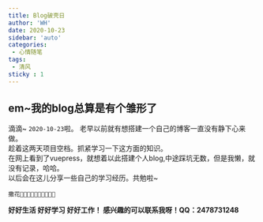 ```yaml
---
title: Blog破壳日
author: 'WH'
date: 2020-10-23
sidebar: 'auto'
categories:
 - 心情随笔
tags:
 - 清风
sticky : 1
---
```



## em~我的blog总算是有个雏形了

滴滴~ `2020-10-23`啦。
老早以前就有想搭建一个自己的博客一直没有静下心来做。  
趁着这两天项目空档。抓紧学习一下这方面的知识。  
在网上看到了vuepress，就想着以此搭建个人blog,中途踩坑无数，但是我懒，就没有记录，哈哈。  
以后会在这儿分享一些自己的学习经历。共勉啦~  

`撒花🌼🌼🌼💐💐💐💐🌺🌺🌺`



**好好生活 好好学习 好好工作！ 感兴趣的可以联系我呀！QQ：2478731248**

